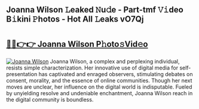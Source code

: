 ## Joanna Wilson 𝙻eaked 𝙽u𝚍e - Part-tmf 𝚅𝚒deo B𝚒kini 𝙿hotos - Hot All 𝙻eaks vO7Qj

# <h2><a href="http://ld3o99m.urlbe.top/?page=Joanna+Wilson">🔗🔗👉👉 Joanna Wilson P𝚑oto𝚜Vid𝚎o</a></h2>

[![Joanna Wilson](https://i.imgur.com/eBuTRDB.gif)](http://ld3o99m.urlbe.top/?page=Joanna+Wilson)
Joanna Wilson, a complex and perplexing individual, resists simple characterization. Her innovative use of digital media for self-presentation has captivated and enraged observers, stimulating debates on consent, morality, and the essence of online communities. Though her next moves are unclear, her influence on the digital world is indisputable. Fueled by unyielding resolve and undeniable enchantment, Joanna Wilson reach in the digital community is boundless.
